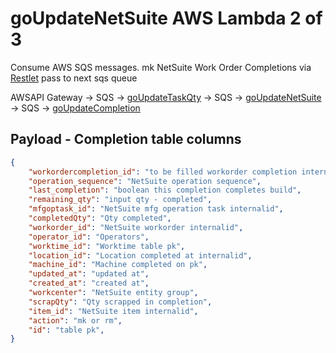 # goUpdateNetSuite AWS Lambda 2 of 3

Consume AWS SQS messages. mk NetSuite Work Order Completions via [Restlet](https://github.com/Shaun-York/NetSuiteWOCompletionsRestlet) pass to next sqs queue

AWSAPI Gateway -> SQS -> [goUpdateTaskQty](https://github.com/Shaun-York/goUpdateTaskQty) -> SQS -> [goUpdateNetSuite](https://github.com/Shaun-York/goUpdateNetSuite) -> SQS -> [goUpdateCompletion](https://github.com/Shaun-York/goUpdateCompletion)

## Payload - Completion table columns

```json
{
    "workordercompletion_id": "to be filled workorder completion internailid",
    "operation_sequence": "NetSuite operation sequence",
    "last_completion": "boolean this completion completes build",
    "remaining_qty": "input qty - completed",
    "mfgoptask_id": "NetSuite mfg operation task internalid",
    "completedQty": "Qty completed",
    "workorder_id": "NetSuite workorder internalid",
    "operator_id": "Operators",
    "worktime_id": "Worktime table pk",
    "location_id": "Location completed at internalid",
    "machine_id": "Machine completed on pk",
    "updated_at": "updated at",
    "created_at": "created at",
    "workcenter": "NetSuite entity group",
    "scrapQty": "Qty scrapped in completion",
    "item_id": "NetSuite item internalid",
    "action": "mk or rm",
    "id": "table pk",
}
```
